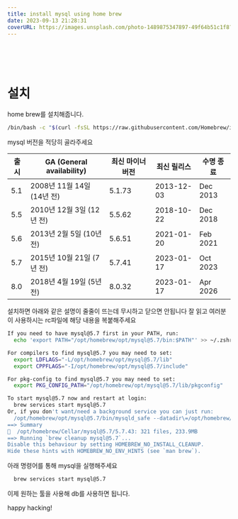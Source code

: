 ```yaml
---
title: install mysql using home brew
date: 2023-09-13 21:28:31
coverURL: https://images.unsplash.com/photo-1489875347897-49f64b51c1f8?ixlib=rb-4.0.3&ixid=M3wxMjA3fDB8MHxwaG90by1wYWdlfHx8fGVufDB8fHx8fA%3D%3D&auto=format&fit=crop&w=2940&q=80
---
```

<br />
<br />
<br />

# 설치

home brew를 설치해줍니다.

```bash
/bin/bash -c "$(curl -fsSL https://raw.githubusercontent.com/Homebrew/install/HEAD/install.sh)"
```

mysql 버전을 적당히 골라주세요 

| 출시   | GA (General availability) | 최신 마이너 버전 | 최신 릴리스    | 수명 종료    |
|-------|--------------------------|----------------|--------------|------------|
| 5.1   | 2008년 11월 14일 (14년 전)  | 5.1.73         | 2013-12-03   | Dec 2013   |
| 5.5   | 2010년 12월 3일 (12년 전)   | 5.5.62         | 2018-10-22   | Dec 2018   |
| 5.6   | 2013년 2월 5일 (10년 전)    | 5.6.51         | 2021-01-20   | Feb 2021   |
| 5.7   | 2015년 10월 21일 (7년 전)   | 5.7.41         | 2023-01-17   | Oct 2023   |
| 8.0   | 2018년 4월 19일 (5년 전)    | 8.0.32         | 2023-01-17   | Apr 2026   |


설치하면 아래와 같은 설명이 줄줄이 뜨는데 무시하고 닫으면 안됩니다
잘 읽고 여러분이 사용하시는 rc파일에 해당 내용을 복붙해주세요

```bash
If you need to have mysql@5.7 first in your PATH, run:
  echo 'export PATH="/opt/homebrew/opt/mysql@5.7/bin:$PATH"' >> ~/.zshrc

For compilers to find mysql@5.7 you may need to set:
  export LDFLAGS="-L/opt/homebrew/opt/mysql@5.7/lib"
  export CPPFLAGS="-I/opt/homebrew/opt/mysql@5.7/include"

For pkg-config to find mysql@5.7 you may need to set:
  export PKG_CONFIG_PATH="/opt/homebrew/opt/mysql@5.7/lib/pkgconfig"

To start mysql@5.7 now and restart at login:
  brew services start mysql@5.7
Or, if you don't want/need a background service you can just run:
  /opt/homebrew/opt/mysql@5.7/bin/mysqld_safe --datadir\=/opt/homebrew/var/mysql
==> Summary
🍺  /opt/homebrew/Cellar/mysql@5.7/5.7.43: 321 files, 233.9MB
==> Running `brew cleanup mysql@5.7`...
Disable this behaviour by setting HOMEBREW_NO_INSTALL_CLEANUP.
Hide these hints with HOMEBREW_NO_ENV_HINTS (see `man brew`).
```

아래 명령어를 통해 mysql을 실행해주세요

```bash
  brew services start mysql@5.7
```
이제 원하는 툴을 사용해 db를 사용하면 됩니다.

happy hacking!




